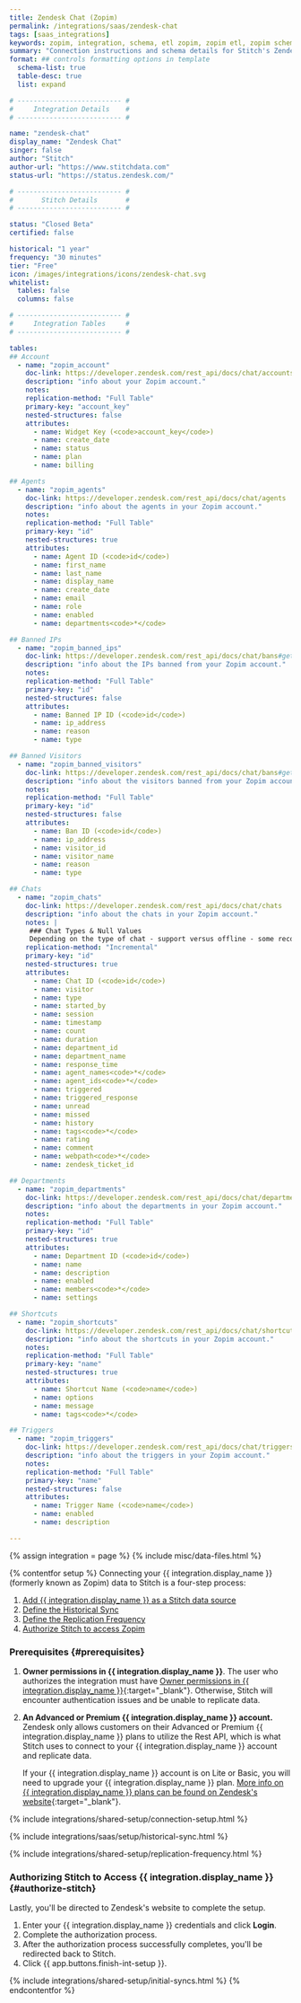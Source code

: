 ```yaml
---
title: Zendesk Chat (Zopim)
permalink: /integrations/saas/zendesk-chat
tags: [saas_integrations]
keywords: zopim, integration, schema, etl zopim, zopim etl, zopim schema, zendesk chat, zendesk
summary: "Connection instructions and schema details for Stitch's Zendesk Chat integration."
format: ## controls formatting options in template
  schema-list: true
  table-desc: true
  list: expand

# -------------------------- #
#     Integration Details    #
# -------------------------- #

name: "zendesk-chat"
display_name: "Zendesk Chat"
singer: false
author: "Stitch"
author-url: "https://www.stitchdata.com"
status-url: "https://status.zendesk.com/"

# -------------------------- #
#       Stitch Details       #
# -------------------------- #

status: "Closed Beta"
certified: false

historical: "1 year"
frequency: "30 minutes"
tier: "Free"
icon: /images/integrations/icons/zendesk-chat.svg
whitelist:
  tables: false
  columns: false

# -------------------------- #
#     Integration Tables     #
# -------------------------- #

tables:
## Account
  - name: "zopim_account"
    doc-link: https://developer.zendesk.com/rest_api/docs/chat/accounts
    description: "info about your Zopim account."
    notes: 
    replication-method: "Full Table"
    primary-key: "account_key"
    nested-structures: false
    attributes:
      - name: Widget Key (<code>account_key</code>)
      - name: create_date
      - name: status
      - name: plan
      - name: billing

## Agents
  - name: "zopim_agents"
    doc-link: https://developer.zendesk.com/rest_api/docs/chat/agents
    description: "info about the agents in your Zopim account."
    notes: 
    replication-method: "Full Table"
    primary-key: "id"
    nested-structures: true
    attributes:
      - name: Agent ID (<code>id</code>)
      - name: first_name
      - name: last_name
      - name: display_name
      - name: create_date
      - name: email
      - name: role
      - name: enabled
      - name: departments<code>*</code>

## Banned IPs
  - name: "zopim_banned_ips"
    doc-link: https://developer.zendesk.com/rest_api/docs/chat/bans#get-banned-ip-addresses
    description: "info about the IPs banned from your Zopim account."
    notes: 
    replication-method: "Full Table"
    primary-key: "id"
    nested-structures: false
    attributes:
      - name: Banned IP ID (<code>id</code>)
      - name: ip_address
      - name: reason
      - name: type

## Banned Visitors
  - name: "zopim_banned_visitors"
    doc-link: https://developer.zendesk.com/rest_api/docs/chat/bans#get-ban
    description: "info about the visitors banned from your Zopim account."
    notes: 
    replication-method: "Full Table"
    primary-key: "id"
    nested-structures: false
    attributes:
      - name: Ban ID (<code>id</code>)
      - name: ip_address
      - name: visitor_id
      - name: visitor_name
      - name: reason
      - name: type

## Chats
  - name: "zopim_chats"
    doc-link: https://developer.zendesk.com/rest_api/docs/chat/chats
    description: "info about the chats in your Zopim account."
    notes: |
     ### Chat Types & Null Values
     Depending on the type of chat - support versus offline - some records may have `NULL` values. Offline chats will only have some of the attributes listed below populated.
    replication-method: "Incremental"
    primary-key: "id"
    nested-structures: true
    attributes:
      - name: Chat ID (<code>id</code>)
      - name: visitor
      - name: type
      - name: started_by
      - name: session
      - name: timestamp
      - name: count
      - name: duration
      - name: department_id
      - name: department_name
      - name: response_time
      - name: agent_names<code>*</code>
      - name: agent_ids<code>*</code>
      - name: triggered
      - name: triggered_response
      - name: unread
      - name: missed
      - name: history
      - name: tags<code>*</code>
      - name: rating
      - name: comment
      - name: webpath<code>*</code>
      - name: zendesk_ticket_id

## Departments
  - name: "zopim_departments"
    doc-link: https://developer.zendesk.com/rest_api/docs/chat/departments
    description: "info about the departments in your Zopim account."
    notes: 
    replication-method: "Full Table"
    primary-key: "id"
    nested-structures: true
    attributes:
      - name: Department ID (<code>id</code>)
      - name: name
      - name: description
      - name: enabled
      - name: members<code>*</code>
      - name: settings

## Shortcuts
  - name: "zopim_shortcuts"
    doc-link: https://developer.zendesk.com/rest_api/docs/chat/shortcuts
    description: "info about the shortcuts in your Zopim account."
    notes: 
    replication-method: "Full Table"
    primary-key: "name"
    nested-structures: true
    attributes:
      - name: Shortcut Name (<code>name</code>)
      - name: options
      - name: message
      - name: tags<code>*</code>

## Triggers
  - name: "zopim_triggers"
    doc-link: https://developer.zendesk.com/rest_api/docs/chat/triggers
    description: "info about the triggers in your Zopim account."
    notes: 
    replication-method: "Full Table"
    primary-key: "name"
    nested-structures: false
    attributes:
      - name: Trigger Name (<code>name</code>)
      - name: enabled
      - name: description

---
```

{% assign integration = page %}
{% include misc/data-files.html %}



{% contentfor setup %}
Connecting your {{ integration.display_name }} (formerly known as Zopim) data to Stitch is a four-step process:

1. [Add {{ integration.display_name }} as a Stitch data source](#add-stitch-data-source)
2. [Define the Historical Sync](#define-historical-sync)
3. [Define the Replication Frequency](#define-rep-frequency)
4. [Authorize Stitch to access Zopim](#authorize-stitch)

### Prerequisites {#prerequisites}

1. **Owner permissions in {{ integration.display_name }}**. The user who authorizes the integration must have [Owner permissions in {{ integration.display_name }}](https://chat.zendesk.com/hc/en-us/articles/212679597-Understanding-and-managing-roles-in-Zendesk-Chat){:target="_blank"}. Otherwise, Stitch will encounter authentication issues and be unable to replicate data.

2. **An Advanced or Premium {{ integration.display_name }} account.** Zendesk only allows customers on their Advanced or Premium {{ integration.display_name }} plans to utilize the Rest API, which is what Stitch uses to connect to your {{ integration.display_name }} account and replicate data.

   If your {{ integration.display_name }} account is on Lite or Basic, you will need to upgrade your {{ integration.display_name }} plan. [More info on {{ integration.display_name }} plans can be found on Zendesk's website](https://www.zendesk.com/chat/compare/#compare){:target="_blank"}.  

{% include integrations/shared-setup/connection-setup.html %}

{% include integrations/saas/setup/historical-sync.html %}

{% include integrations/shared-setup/replication-frequency.html %}

### Authorizing Stitch to Access {{ integration.display_name }} {#authorize-stitch}

Lastly, you'll be directed to Zendesk's website to complete the setup.

1. Enter your {{ integration.display_name }} credentials and click **Login**.
2. Complete the authorization process.
4. After the authorization process successfully completes, you'll be redirected back to Stitch.
5. Click {{ app.buttons.finish-int-setup }}.

{% include integrations/shared-setup/initial-syncs.html %}
{% endcontentfor %}